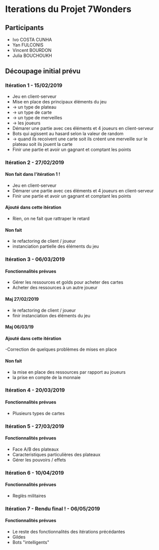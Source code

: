 ﻿# Iterations du Projet 7Wonders
## Participants

- Ivo COSTA CUNHA
- Yan FULCONIS
- Vincent BOURDON
- Julia BOUCHOUKH

## Découpage initial prévu
### Itération 1 - 15/02/2019
- Jeu en client-serveur
- Mise en place des principaux éléments du jeu
- -> un type de plateau
- -> un type de carte
- -> un type de merveilles
- -> les joueurs
- Démarer une partie avec ces éléments et 4 joueurs en client-serveur
- Bots qui agissent au hasard selon la valeur de random
- -> quand ils recoivent une carte soit ils créent une merveille sur le plateau soit ils jouent la carte
- Finir une partie et avoir un gagnant et comptant les points

### Itération 2 - 27/02/2019
#### Non fait dans l'itération 1 !

- Jeu en client-serveur
- Démarer une partie avec ces éléments et 4 joueurs en client-serveur
- Finir une partie et avoir un gagnant et comptant les points

#### Ajouté dans cette itération

- Rien, on ne fait que rattraper le retard

#### Non fait

- le refactoring de client / joueur 
- instanciation partielle des éléments du jeu

### Itération 3 - 06/03/2019

#### Fonctionnalités prévues

- Gérer les ressources et golds pour acheter des cartes 
- Acheter des ressources à un autre joueur

#### Maj 27/02/2019

- le refactoring de client / joueur 
- finir instanciation des éléments du jeu

#### Maj 06/03/19

#### Ajouté dans cette itération 

-Correction de quelques problèmes de mises en place

#### Non fait

- la mise en place des ressources par rapport au joueurs
- la prise en compte de la monnaie

### Itération 4 - 20/03/2019

#### Fonctionnalités prévues

- Plusieurs types de cartes

### Itération 5 - 27/03/2019

#### Fonctionnalités prévues

- Face A/B des plateaux
- Caracteristiques particulières des plateaux
- Gérer les pouvoirs / effets

### Itération 6 - 10/04/2019

#### Fonctionnalités prévues

- Reglès militaires

### Itération 7 - Rendu final ! - 06/05/2019

#### Fonctionnalités prévues 

- Le reste des fonctionnalités des itérations précédantes
- Gildes
- Bots "intelligents"